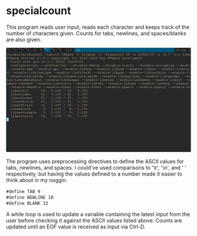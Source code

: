 # specialcount

This program reads user input, reads each character and keeps track of the number of characters given. Counts for tabs, newlines, and spaces/blanks are also given. 

<p align="center">
    <img src="https://github.com/mCaballero1224/the_c_programming_language/blob/main/assets/video/specialcounter_demo.gif" />
</p>

The program uses preprocessing directives to define the ASCII values for tabs, newlines, and spaces. I could've used comparisons to '\t', '\n', and ' ' respectively, but having the values defined to a number made it easier to think about in my noggin.

```
#define TAB 9
#define NEWLINE 10
#define BLANK 32

```

A while loop is used to update a variable containing the latest input from the user before checking it against the ASCII values listed above. Counts are updated until an EOF value is received as input via Ctrl-D. 
